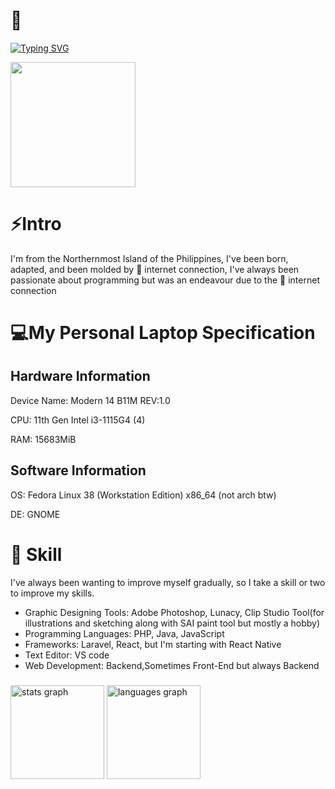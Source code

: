 # 🙇
  
[![Typing SVG](https://readme-typing-svg.demolab.com/?lines=Irasshaimase;いらっしゃいませ;Welcome)](https://git.io/typing-svg)

<img src="https://i.pinimg.com/originals/e7/b8/7a/e7b87a8252bef678e1dd65e631808786.gif" height="200" width="200"/>


# ⚡Intro
I'm from the Northernmost Island of the Philippines, I've been born, adapted, and been molded by 🐌 internet connection,
I've always been passionate about programming but was an endeavour due to the 🐌 internet connection

# 💻My Personal Laptop Specification
## Hardware Information
Device Name: Modern 14 B11M REV:1.0

CPU: 11th Gen Intel i3-1115G4 (4) 

RAM: 15683MiB
## Software Information

OS: Fedora Linux 38 (Workstation Edition) x86_64 (not arch btw)

DE: GNOME

# 🤺 Skill
I've always been wanting to improve myself gradually, so I take a skill or two to improve my skills.

- Graphic Designing Tools: Adobe Photoshop, Lunacy, Clip Studio Tool(for illustrations and sketching along with SAI paint tool but mostly a hobby)
- Programming Languages: PHP, Java, JavaScript
- Frameworks: Laravel, React, but I'm starting with React Native
- Text Editor: VS code
- Web Development: Backend,Sometimes Front-End but always Backend


###

<div align="left">
  <img src="https://github-readme-stats.vercel.app/api?username=Ryotard&hide_title=false&hide_rank=false&show_icons=true&include_all_commits=true&count_private=true&disable_animations=false&theme=vision-friendly-dark&locale=en&hide_border=false&order=1" height="150" alt="stats graph"  />
  <img src="https://github-readme-stats.vercel.app/api/top-langs?username=Ryotard&locale=en&hide_title=false&layout=compact&card_width=320&langs_count=5&theme=vision-friendly-dark&hide_border=false&order=2" height="150" alt="languages graph"  />
</div>

###

<!---
Ryotard/Ryotard is a ✨ special ✨ repository because its `README.md` (this file) appears on your GitHub profile.
You can click the Preview link to take a look at your changes.
--->
